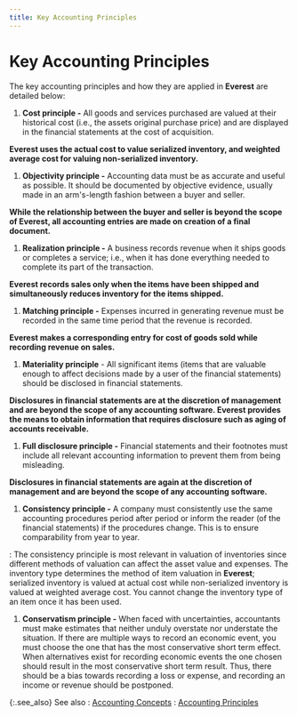 ```yaml
---
title: Key Accounting Principles
---
```


# Key Accounting Principles


The key accounting principles and how they are applied in **Everest**  are detailed below:

1. **Cost 
 principle -** All goods and services purchased are valued at their  historical cost (i.e., the assets original purchase price) and are displayed  in the financial statements at the cost of acquisition.



****Everest** uses the actual cost to value serialized inventory, and weighted  average cost for valuing non-serialized inventory.**

1. **Objectivity 
 principle -** Accounting data must be as accurate and useful as possible.  It should be documented by objective evidence, usually made in an arm's-length  fashion between a buyer and seller.



**While the relationship between the buyer  and seller is beyond the scope of **Everest**,  all accounting entries are made on creation of a final document.**

1. **Realization 
 principle -** A business records revenue when it ships goods or completes  a service; i.e., when it has done everything needed to complete its part  of the transaction.



****Everest** records sales only when the items have been shipped and simultaneously  reduces inventory for the items shipped.**

1. **Matching 
 principle -** Expenses incurred in generating revenue must be recorded  in the same time period that the revenue is recorded.



****Everest** makes a corresponding entry for cost of goods sold while recording  revenue on sales.**

1. **Materiality 
 principle** - All significant items (items that are valuable enough  to affect decisions made by a user of the financial statements) should  be disclosed in financial statements.



**Disclosures in financial statements are  at the discretion of management and are beyond the scope of any accounting  software. **Everest** provides the  means to obtain information that requires disclosure such as aging of  accounts receivable.**

1. **Full 
 disclosure principle -** Financial statements and their footnotes  must include all relevant accounting information to prevent them from  being misleading.



**Disclosures in financial statements are  again at the discretion of management and are beyond the scope of any  accounting software.**

1. **Consistency 
 principle -** A company must consistently use the same accounting  procedures period after period or inform the reader (of the financial  statements) if the procedures change. This is to ensure comparability  from year to year.

: The consistency principle is most relevant  in valuation of inventories since different methods of valuation can affect  the asset value and expenses. The inventory type determines the method  of item valuation in **Everest**;  serialized inventory is valued at actual cost while non-serialized inventory  is valued at weighted average cost. You cannot change the inventory type  of an item once it has been used.

1. **Conservatism 
 principle -** When faced with uncertainties, accountants must make  estimates that neither unduly overstate nor understate the situation.  If there are multiple ways to record an economic event, you must choose  the one that has the most conservative short term effect. When alternatives  exist for recording economic events the one chosen should result in the  most conservative short term result. Thus, there should be a bias towards  recording a loss or expense, and recording an income or revenue should  be postponed.



{:.see_also}
See also
: [Accounting Concepts]({{site.acc_baseurl}}/misc/accounting_concepts.html)
: [Accounting Principles]({{site.acc_baseurl}}/introduction/accounting_principles.html)
